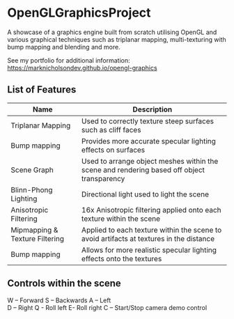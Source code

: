 # OpenGLGraphicsProject

A showcase of a graphics engine built from scratch utilising OpenGL and various graphical techniques such as triplanar mapping, multi-texturing with bump mapping and blending and more.

See my portfolio for additional information: https://marknicholsondev.github.io/opengl-graphics

## List of Features
| Name | Description |
| ------------- | ------------- |
| Triplanar Mapping  | Used to correctly texture steep surfaces such as cliff faces  |
| Bump mapping  | Provides more accurate specular lighting effects on surfaces  |
| Scene Graph  | Used to arrange object meshes within the scene and rendering based off object transparency  |
| Blinn-Phong Lighting  | Directional light used to light the scene  |
| Anisotropic Filtering  | 16x Anisotropic filtering applied onto each texture within the scene  |
| Mipmapping & Texture Filtering  | Applied to each texture within the scene to avoid artifacts at textures in the distance  |
| Bump mapping  | Allows for more realistic specular lighting effects onto the textures |

## Controls within the scene
W – Forward
S – Backwards
A – Left	
D – Right
Q - Roll left
E- Roll right
C – Start/Stop camera demo control
